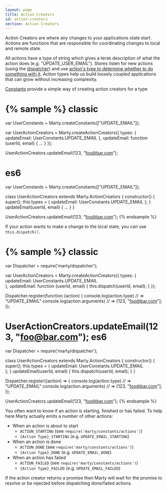 ```yaml
---
layout: page
title: Action Creators
id: action-creators
section: Action Creators
---
```


Action Creators are where any changes to your applications state start. Actions are functions that are responsible for coordinating changes to local and remote state.

All actions have a type of string which gives a terse description of what the action does (e.g. "UPDATE\_USER_EMAIL"). Stores listen for new actions (using the [dispatcher](/guides/dispatcher/index.html)) and use [action's type to determine whether to do something with it](/api/stores/index.html#handlers). Action types help us build loosely coupled applications that can grow without increasing complexity.

[Constants](/guides/constants/index.html) provide a simple way of creating action creators for a type

{% sample %}
classic
=======
var UserConstants = Marty.createConstants(["UPDATE_EMAIL"]);

var UserActionCreators = Marty.createActionCreators({
  types: {
    updateEmail: UserConstants.UPDATE_EMAIL
  },
  updateEmail: function (userId, email) {
    ...
  }
});

UserActionCreators.updateEmail(123, "foo@bar.com");

es6
===
var UserConstants = Marty.createConstants(["UPDATE_EMAIL"]);

class UserActionCreators extends Marty.ActionCreators {
  constructor() {
    super();
    this.types = {
      updateEmail: UserConstants.UPDATE_EMAIL
    };
  }
  updateEmail(userId, email) {
    ...
  }
}

UserActionCreators.updateEmail(123, "foo@bar.com");
{% endsample %}

If your action wants to make a change to the local state, you can use ``this.dispatch()``.

{% sample %}
classic
=======
var Dispatcher = require('marty/dispatcher');

var UserActionCreators = Marty.createActionCreators({
  types: {
    updateEmail: UserConstants.UPDATE_EMAIL  
  },
  updateEmail: function (userId, email) {
    this.dispatch(userId, email);
  }
});

Dispatcher.register(function (action) {
  console.log(action.type) // => "UPDATE_EMAIL"
  console.log(action.arguments) // => [123, "foo@bar.com"];
});

UserActionCreators.updateEmail(123, "foo@bar.com");
es6
===
var Dispatcher = require('marty/dispatcher');

class UserActionCreators extends Marty.ActionCreators {
  constructor() {
    super();
    this.types = {
      updateEmail: UserConstants.UPDATE_EMAIL  
    };
  }
  updateEmail(userId, email) {
    this.dispatch(userId, email);
  }
}

Dispatcher.register((action) => {
  console.log(action.type) // => "UPDATE_EMAIL"
  console.log(action.arguments) // => [123, "foo@bar.com"];
});

UserActionCreators.updateEmail(123, "foo@bar.com");
{% endsample %}

You often want to know if an action is starting, finished or has failed. To help here Marty actually emits a number of other actions:

* When an action is about to start
  * ``ACTION_STARTING`` (see ``require('marty/constants/actions')``)
  * ``{Action Type}_STARTING`` (e.g. ``UPDATE_EMAIL_STARTING``)
* When an action is done
  * ``ACTION_DONE`` (see ``require('marty/constants/actions')``)
  * ``{Action Type}_DONE`` (e.g. ``UPDATE_EMAIL_DONE``)
* When an action has failed
  * ``ACTION_FAILED`` (see ``require('marty/constants/actions')``)
  * ``{Action Type}_FAILED`` (e.g. ``UPDATE_EMAIL_FAILED``)

If the action creator returns a promise then Marty will wait for the promise to resolve or be rejected before dispatching done/failed actions.
